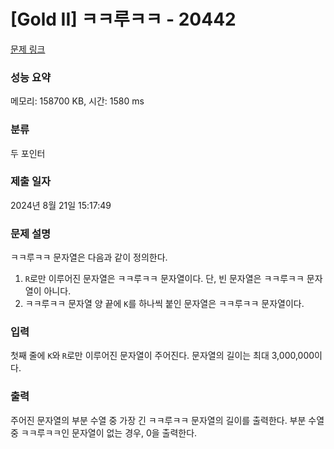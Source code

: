 # [Gold II] ㅋㅋ루ㅋㅋ - 20442 

[문제 링크](https://www.acmicpc.net/problem/20442) 

### 성능 요약

메모리: 158700 KB, 시간: 1580 ms

### 분류

두 포인터

### 제출 일자

2024년 8월 21일 15:17:49

### 문제 설명

<p>ㅋㅋ루ㅋㅋ 문자열은 다음과 같이 정의한다.</p>

<ol>
	<li><code>R</code>로만 이루어진 문자열은 ㅋㅋ루ㅋㅋ 문자열이다. 단, 빈 문자열은 ㅋㅋ루ㅋㅋ 문자열이 아니다.</li>
	<li>ㅋㅋ루ㅋㅋ 문자열 양 끝에 <code>K</code>를 하나씩 붙인 문자열은 ㅋㅋ루ㅋㅋ 문자열이다.</li>
</ol>

### 입력 

 <p>첫째 줄에 <code>K</code>와<code><font face="sans-serif, Arial, Verdana, Trebuchet MS, Apple Color Emoji, Segoe UI Emoji, Segoe UI Symbol"> </font>R</code>로만 이루어진 문자열이 주어진다. 문자열의 길이는 최대 3,000,000이다.</p>

### 출력 

 <p>주어진 문자열의 부분 수열 중 가장 긴 ㅋㅋ루ㅋㅋ 문자열의 길이를 출력한다. 부분 수열 중 ㅋㅋ루ㅋㅋ인 문자열이 없는 경우, 0을 출력한다.</p>

